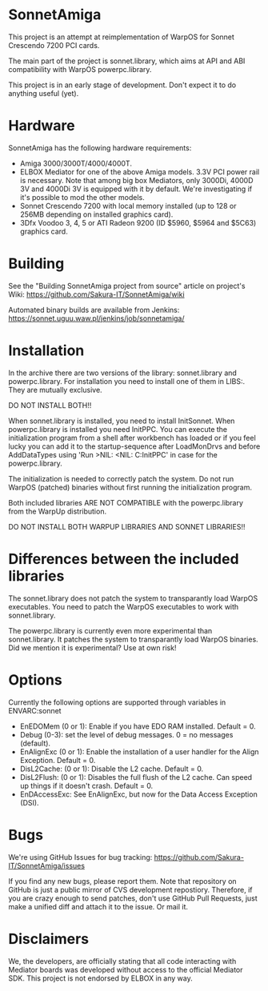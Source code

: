 SonnetAmiga
===========

This project is an attempt at reimplementation of WarpOS for Sonnet Crescendo
7200 PCI cards.

The main part of the project is sonnet.library, which aims at API and ABI
compatibility with WarpOS powerpc.library.

This project is in an early stage of development. Don't expect it to do
anything useful (yet).

# Hardware

SonnetAmiga has the following hardware requirements:
- Amiga 3000/3000T/4000/4000T.
- ELBOX Mediator for one of the above Amiga models. 3.3V PCI power rail is 
  necessary. Note that among big box Mediators, only 3000Di, 4000D 3V and 4000Di
  3V is equipped with it by default. We're investigating if it's possible to mod
  the other models.
- Sonnet Crescendo 7200 with local memory installed (up to 128 or 256MB
  depending on installed graphics card).
- 3Dfx Voodoo 3, 4, 5 or ATI Radeon 9200 (ID $5960, $5964 and $5C63) graphics card.

# Building

See the "Building SonnetAmiga project from source" article on project's Wiki:
https://github.com/Sakura-IT/SonnetAmiga/wiki

Automated binary builds are available from Jenkins: https://sonnet.uguu.waw.pl/jenkins/job/sonnetamiga/

# Installation

In the archive there are two versions of the library: sonnet.library and powerpc.library. For
installation you need to install one of them in LIBS:. They are mutually exclusive.

DO NOT INSTALL BOTH!!

When sonnet.library is installed, you need to install InitSonnet. When powerpc.library is installed
you need InitPPC. You can execute the initialization program from a shell after workbench has loaded
or if you feel lucky you can add it to the startup-sequence after LoadMonDrvs and before AddDataTypes
using 'Run >NIL: <NIL: C:InitPPC' in case for the powerpc.library.

The initialization is needed to correctly patch the system. Do not run WarpOS (patched) binaries without
first running the initialization program.

Both included libraries ARE NOT COMPATIBLE with the powerpc.library from the WarpUp distribution.

DO NOT INSTALL BOTH WARPUP LIBRARIES AND SONNET LIBRARIES!!

# Differences between the included libraries

The sonnet.library does not patch the system to transparantly load WarpOS executables. You need to
patch the WarpOS executables to work with sonnet.library.

The powerpc.library is currently even more experimental than sonnet.library. It patches the system to
transparantly load WarpOS binaries. Did we mention it is experimental? Use at own risk!


# Options

Currently the following options are supported through variables in ENVARC:sonnet

- EnEDOMem (0 or 1): Enable if you have EDO RAM installed. Default = 0.
- Debug (0-3): set the level of debug messages. 0 = no messages (default).
- EnAlignExc (0 or 1): Enable the installation of a user handler for the
  Align Exception. Default = 0.
- DisL2Cache: (0 or 1): Disable the L2 cache. Default = 0.
- DisL2Flush: (0 or 1): Disables the full flush of the L2 cache. 
  Can speed up things if it doesn't crash. Default = 0.
- EnDAccessExc: See EnAlignExc, but now for the Data Access Exception (DSI).


# Bugs

We're using GitHub Issues for bug tracking:
https://github.com/Sakura-IT/SonnetAmiga/issues

If you find any new bugs, please report them. Note that repository on GitHub
is just a public mirror of CVS development repostiory. Therefore, if you are
crazy enough to send patches, don't use GitHub Pull Requests, just make a
unified diff and attach it to the issue. Or mail it.

# Disclaimers

We, the developers, are officially stating that all code interacting with 
Mediator boards was developed without access to the official Mediator SDK.
This project is not endorsed by ELBOX in any way.


